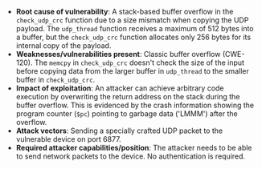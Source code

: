 - **Root cause of vulnerability**: A stack-based buffer overflow in the `check_udp_crc` function due to a size mismatch when copying the UDP payload. The `udp_thread` function receives a maximum of 512 bytes into a buffer, but the `check_udp_crc` function allocates only 256 bytes for its internal copy of the payload.
- **Weaknesses/vulnerabilities present**: Classic buffer overflow (CWE-120). The `memcpy` in `check_udp_crc` doesn't check the size of the input before copying data from the larger buffer in `udp_thread` to the smaller buffer in `check_udp_crc`.
- **Impact of exploitation**:  An attacker can achieve arbitrary code execution by overwriting the return address on the stack during the buffer overflow. This is evidenced by the crash information showing the program counter (`$pc`) pointing to garbage data ('LMMM') after the overflow.
- **Attack vectors**: Sending a specially crafted UDP packet to the vulnerable device on port 6877.
- **Required attacker capabilities/position**: The attacker needs to be able to send network packets to the device. No authentication is required.